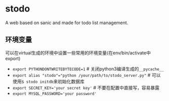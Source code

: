 # stodo
A web based on sanic and made for todo list management.

## 环境变量
可以在virtual生成的环境中设置一些常用的环境变量(在env/bin/activate中export)
- `export PYTHONDONTWRITEBYTECODE=1`    # 关闭python3编译生成的`__pycache__`
- `export alias "stodo"="python /your/path/to/stodo_server.py"`  # 可以使用`$ stodo initdb`来初始化数据库
- `export SECRET_KEY='your secret key'`  # 不要在配置中直接写，容易暴露
- `export MYSQL_PASSWORD='your password'`
